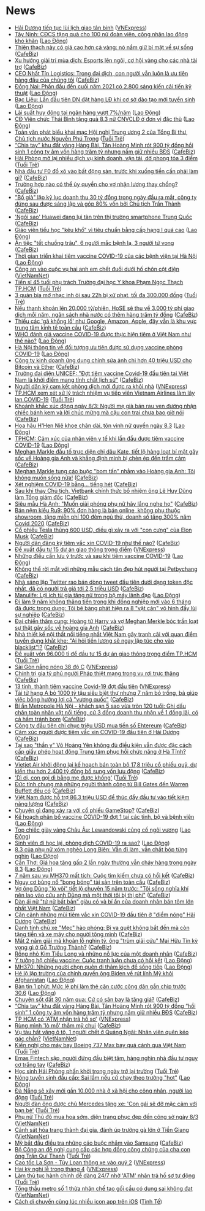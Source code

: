 # News

- [Hải Dương tiếp tục lùi lịch giao tân binh](https://vnexpress.net/hai-duong-tiep-tuc-lui-lich-giao-tan-binh-4245290.html) ([VNExpress](https://vnexpress.net))
- [Tây Ninh: CĐCS tặng quà cho 100 nữ đoàn viên, công nhân lao động khó khăn](https://laodong.vn/cong-doan/tay-ninh-cdcs-tang-qua-cho-100-nu-doan-vien-cong-nhan-lao-dong-kho-khan-886974.ldo) ([Lao Động](https://laodong.vn))
- [Thiên thạch này có giá cao hơn cả vàng: nó nắm giữ bí mật về sự sống](https://cafebiz.vn/thien-thach-nay-co-gia-cao-hon-ca-vang-no-nam-giu-bi-mat-ve-su-song-20210308134828993.chn) ([CafeBiz](https://cafebiz.vn))
- [Xu hướng giải trí mùa dịch: Esports lên ngôi, cơ hội vàng cho các nhà tài trợ](https://cafebiz.vn/xu-huong-giai-tri-mua-dich-esports-len-ngoi-co-hoi-vang-cho-cac-nha-tai-tro-20210308164038197.chn) ([CafeBiz](https://cafebiz.vn))
- [CEO Nhất Tín Logistics: Trong đại dịch, con người vẫn luôn là ưu tiên hàng đầu của chúng tôi](https://cafebiz.vn/ceo-nhat-tin-logistics-trong-dai-dich-con-nguoi-van-luon-la-uu-tien-hang-dau-cua-chung-toi-20210308154304427.chn) ([CafeBiz](https://cafebiz.vn))
- [Đồng Nai: Phấn đấu đến cuối năm 2021 có 2.800 sáng kiến cải tiến kỹ thuật](https://laodong.vn/cong-doan/dong-nai-phan-dau-den-cuoi-nam-2021-co-2800-sang-kien-cai-tien-ky-thuat-886976.ldo) ([Lao Động](https://laodong.vn))
- [Bạc Liêu: Lần đầu tiên DN đặt hàng LĐ khi cơ sở đào tạo mới tuyển sinh](https://laodong.vn/viec-lam/bac-lieu-lan-dau-tien-dn-dat-hang-ld-khi-co-so-dao-tao-moi-tuyen-sinh-886983.ldo) ([Lao Động](https://laodong.vn))
- [Lãi suất huy động tại ngân hàng vượt 7%/năm](https://laodong.vn/kinh-te/lai-suat-huy-dong-tai-ngan-hang-vuot-7nam-886982.ldo) ([Lao Động](https://laodong.vn))
- [CĐ Viên chức Thái Bình tặng quà 8.3 nữ CNVCLĐ ở đơn vị đặc thù](https://laodong.vn/cong-doan/cd-vien-chuc-thai-binh-tang-qua-83-nu-cnvcld-o-don-vi-dac-thu-886971.ldo) ([Lao Động](https://laodong.vn))
- [Toàn văn phát biểu khai mạc Hội nghị Trung ương 2 của Tổng Bí thư, Chủ tịch nước Nguyễn Phú Trọng](https://tuoitre.vn/toan-van-phat-bieu-khai-mac-hoi-nghi-trung-uong-2-cua-tong-bi-thu-chu-tich-nuoc-nguyen-phu-trong-20210308170538746.htm) ([Tuổi Trẻ](https://tuoitre.vn))
- [“Chia tay” khu đất vàng Hàng Bài, Tân Hoàng Minh rót 900 tỷ đồng hồi sinh 1 công ty âm vốn hàng trăm tỷ nhưng nắm giữ nhiều BĐS](https://cafebiz.vn/chia-tay-khu-dat-vang-hang-bai-tan-hoang-minh-rot-900-ty-dong-hoi-sinh-1-cong-ty-am-von-hang-tram-ty-nhung-nam-giu-nhieu-bds-2021030817122314.chn) ([CafeBiz](https://cafebiz.vn))
- [Hải Phòng mở lại nhiều dịch vụ kinh doanh, vận tải, dở phong tỏa 3 điểm](https://tuoitre.vn/hai-phong-mo-lai-nhieu-dich-vu-kinh-doanh-van-tai-do-phong-toa-3-diem-20210308163248198.htm) ([Tuổi Trẻ](https://tuoitre.vn))
- [Nhà đầu tư F0 đổ xô vào bất động sản, trước khi xuống tiền cần phải làm gì?](https://cafebiz.vn/nha-dau-tu-f0-do-xo-vao-bat-dong-san-truoc-khi-xuong-tien-can-phai-lam-gi-20210308170321316.chn) ([CafeBiz](https://cafebiz.vn))
- [Trường hợp nào có thể ủy quyền cho vợ nhận lương thay chồng?](https://cafebiz.vn/truong-hop-nao-co-the-uy-quyen-cho-vo-nhan-luong-thay-chong-20210308170216052.chn) ([CafeBiz](https://cafebiz.vn))
- ["Bố già" lập kỷ lục doanh thu 30 tỷ đồng trong ngày đầu ra mắt, công ty đứng sau được sáng lập và góp 80% vốn bởi Chủ tịch Trấn Thành](https://cafebiz.vn/bo-gia-lap-ky-luc-doanh-thu-30-ty-dong-trong-ngay-dau-ra-mat-cong-ty-dung-sau-duoc-sang-lap-va-gop-80-von-boi-chu-tich-tran-thanh-20210308170040002.chn) ([CafeBiz](https://cafebiz.vn))
- ['Ngôi sao' Huawei đang lụi tàn trên thị trường smartphone Trung Quốc](https://cafebiz.vn/ngoi-sao-huawei-dang-lui-tan-tren-thi-truong-smartphone-trung-quoc-20210308161142015.chn) ([CafeBiz](https://cafebiz.vn))
- [Giáo viên tiểu học &quot;kêu khổ&quot; vì tiêu chuẩn bằng cấp hạng I quá cao](https://laodong.vn/ban-doc/giao-vien-tieu-hoc-keu-kho-vi-tieu-chuan-bang-cap-hang-i-qua-cao-886969.ldo) ([Lao Động](https://laodong.vn))
- [Ăn tiệc "tết chuồng trâu", 6 người mắc bệnh lạ, 3 người tử vong](https://cafebiz.vn/an-tiec-tet-chuong-trau-6-nguoi-mac-benh-la-3-nguoi-tu-vong-20210308164236558.chn) ([CafeBiz](https://cafebiz.vn))
- [Thời gian triển khai tiêm vaccine COVID-19 của các bệnh viện tại Hà Nội](https://laodong.vn/xa-hoi/thoi-gian-trien-khai-tiem-vaccine-covid-19-cua-cac-benh-vien-tai-ha-noi-886954.ldo) ([Lao Động](https://laodong.vn))
- [Công an vào cuộc vụ hai anh em chết đuối dưới hố chôn cột điện](http://vietnamnet.vn/vn/thoi-su/cong-an-vao-cuoc-vu-hai-anh-em-chet-duoi-duoi-ho-chon-cot-dien-718073.html) ([VietNamNet](https://vietnamnet.vn))
- [Tiến sĩ 45 tuổi phụ trách Trường đại học Y khoa Phạm Ngọc Thạch TP.HCM](https://tuoitre.vn/tien-si-45-tuoi-phu-trach-truong-dai-hoc-y-khoa-pham-ngoc-thach-tp-hcm-202103081626535.htm) ([Tuổi Trẻ](https://tuoitre.vn))
- [3 quán bia mở nhạc inh ỏi sau 22h bị xử phạt, tối đa 300.000 đồng](https://tuoitre.vn/3-quan-bia-mo-nhac-inh-oi-sau-22h-bi-xu-phat-toi-da-300-000-dong-20210308162122842.htm) ([Tuổi Trẻ](https://tuoitre.vn))
- [Nếu thanh khoản lên 20.000 tỷ/phiên, HoSE sẽ thu về 3.000 tỷ phí giao dịch mỗi năm, ngân sách nhà nước có thêm hàng trăm tỷ đồng](https://cafebiz.vn/neu-thanh-khoan-len-20000-ty-phien-hose-se-thu-ve-3000-ty-phi-giao-dich-moi-nam-ngan-sach-nha-nuoc-co-them-hang-tram-ty-dong-20210308163402761.chn) ([CafeBiz](https://cafebiz.vn))
- [Thiếu các 'gã khổng lồ' như Google, Amazon, Apple, đây vẫn là khu vực trung tâm kinh tế toàn cầu](https://cafebiz.vn/thieu-cac-ga-khong-lo-nhu-google-amazon-apple-day-van-la-khu-vuc-trung-tam-kinh-te-toan-cau-20210308160856981.chn) ([CafeBiz](https://cafebiz.vn))
- [WHO đánh giá vaccine COVID-19 được thực hiện tiêm ở Việt Nam như thế nào?](https://laodong.vn/video/who-danh-gia-vaccine-covid-19-duoc-thuc-hien-tiem-o-viet-nam-nhu-the-nao-886898.ldo) ([Lao Động](https://laodong.vn))
- [Hà Nội thông tin về đối tượng ưu tiên được sử dụng vaccine phòng COVID-19](https://laodong.vn/xa-hoi/ha-noi-thong-tin-ve-doi-tuong-uu-tien-duoc-su-dung-vaccine-phong-covid-19-886935.ldo) ([Lao Động](https://laodong.vn))
- [Công ty kinh doanh ứng dụng chỉnh sửa ảnh chi hơn 40 triệu USD cho Bitcoin và Ether](https://cafebiz.vn/cong-ty-kinh-doanh-ung-dung-chinh-sua-anh-chi-hon-40-trieu-usd-cho-bitcoin-va-ether-20210308160304273.chn) ([CafeBiz](https://cafebiz.vn))
- [Trưởng đại diện UNICEF: "Đợt tiêm vaccine Covid-19 đầu tiên tại Việt Nam là khởi điểm mang tính chất lịch sử"](https://cafebiz.vn/truong-dai-dien-unicef-dot-tiem-vaccine-covid-19-dau-tien-tai-viet-nam-la-khoi-diem-mang-tinh-chat-lich-su-20210308161047403.chn) ([CafeBiz](https://cafebiz.vn))
- [Người dân ký cam kết phòng dịch mới được ra khỏi nhà](https://vnexpress.net/nguoi-dan-ky-cam-ket-phong-dich-moi-duoc-ra-khoi-nha-4245202.html) ([VNExpress](https://vnexpress.net))
- [TP.HCM xem xét xử lý trách nhiệm vụ tiếp viên Vietnam Airlines làm lây lan COVID-19](https://tuoitre.vn/tp-hcm-xem-xet-xu-ly-trach-nhiem-vu-tiep-vien-vietnam-airlines-lam-lay-lan-covid-19-20210308155351922.htm) ([Tuổi Trẻ](https://tuoitre.vn))
- [Khoảnh khắc xúc động ngày 8/3: Người mẹ già bán rau ven đường nhận chiếc bánh kem và lời chúc mừng mà cậu con trai chưa bao giờ nói](https://cafebiz.vn/khoanh-khac-xuc-dong-ngay-8-3-nguoi-me-gia-ban-rau-ven-duong-nhan-chiec-banh-kem-va-loi-chuc-mung-ma-cau-con-trai-chua-bao-gio-noi-20210308160023204.chn) ([CafeBiz](https://cafebiz.vn))
- [Hoa hậu H'Hen Niê khoe chân dài, tôn vinh nữ quyền ngày 8.3](https://laodong.vn/photo/hoa-hau-hhen-nie-khoe-chan-dai-ton-vinh-nu-quyen-ngay-83-886899.ldo) ([Lao Động](https://laodong.vn))
- [TPHCM: Cảm xúc của nhân viên y tế khi lần đầu được tiêm vaccine COVID-19](https://laodong.vn/video/tphcm-cam-xuc-cua-nhan-vien-y-te-khi-lan-dau-duoc-tiem-vaccine-covid-19-886922.ldo) ([Lao Động](https://laodong.vn))
- [Meghan Markle đấu tố trực diện chị dâu Kate, tiết lộ hàng loạt bí mật gây sốc về Hoàng gia Anh và khẳng định mình bị chèn ép đến trầm cảm](https://cafebiz.vn/meghan-markle-dau-to-truc-dien-chi-dau-kate-tiet-lo-hang-loat-bi-mat-gay-soc-ve-hoang-gia-anh-va-khang-dinh-minh-bi-chen-ep-den-tram-cam-2021030815532748.chn) ([CafeBiz](https://cafebiz.vn))
- [Meghan Markle tung cáo buộc "bom tấn" nhằm vào Hoàng gia Anh: Tôi không muốn sống nữa!](https://cafebiz.vn/meghan-markle-tung-cao-buoc-bom-tan-nham-vao-hoang-gia-anh-toi-khong-muon-song-nua-20210308155120193.chn) ([CafeBiz](https://cafebiz.vn))
- [Xét nghiệm COVID-19 bằng... tiếng hét](https://cafebiz.vn/xet-nghiem-covid-19-bang-tieng-het-20210308155034553.chn) ([CafeBiz](https://cafebiz.vn))
- [Sau khi thay Chủ tịch, Vietbank chính thức bổ nhiệm ông Lê Huy Dũng làm Tổng giám đốc](https://cafebiz.vn/sau-khi-thay-chu-tich-vietbank-co-tong-giam-doc-moi-20210308154903425.chn) ([CafeBiz](https://cafebiz.vn))
- [Siêu mẫu Hà Anh: "Muốn giải phóng phụ nữ hãy lắng nghe họ"](https://cafebiz.vn/sieu-mau-ha-anh-muon-giai-phong-phu-nu-hay-lang-nghe-ho-20210308150048633.chn) ([CafeBiz](https://cafebiz.vn))
- [Bán nệm kiểu Ru9: 90% đơn hàng là bán online, không phụ thuộc showroom, tặng miễn phí 100 đêm ngủ thử, doanh số tăng 300% năm Covid 2020](https://cafebiz.vn/ban-nem-kieu-ru9-90-don-hang-la-ban-online-khong-phu-thuoc-showroom-tang-mien-phi-100-dem-ngu-thu-doanh-so-tang-300-nam-covid-2020-2021030815145339.chn) ([CafeBiz](https://cafebiz.vn))
- [Cổ phiếu Tesla thủng 600 USD, điều gì xảy ra với "con cưng" của Elon Musk](https://cafebiz.vn/co-phieu-tesla-thung-600-usd-dieu-gi-xay-ra-voi-con-cung-cua-elon-musk-20210308153339081.chn) ([CafeBiz](https://cafebiz.vn))
- [Người dân đăng ký tiêm vắc xin COVID-19 như thế nào?](https://cafebiz.vn/nguoi-dan-dang-ky-tiem-vac-xin-covid-19-nhu-the-nao-20210308153537286.chn) ([CafeBiz](https://cafebiz.vn))
- [Đề xuất đầu tư 15 dự án giao thông trọng điểm](https://vnexpress.net/de-xuat-dau-tu-15-du-an-giao-thong-trong-diem-4245209.html) ([VNExpress](https://vnexpress.net))
- [Những điều cần lưu ý trước và sau khi tiêm vaccine COVID-19](https://laodong.vn/infographic/nhung-dieu-can-luu-y-truoc-va-sau-khi-tiem-vaccine-covid-19-886903.ldo) ([Lao Động](https://laodong.vn))
- [Không thể rời mắt với những mẫu cách tân đẹp hút người tại Petbychang](https://cafebiz.vn/khong-the-roi-mat-voi-nhung-mau-cach-tan-dep-hut-nguoi-tai-petbychang-20210308151918351.chn) ([CafeBiz](https://cafebiz.vn))
- [Nhà sáng lập Twitter rao bán dòng tweet đầu tiên dưới dạng token độc nhất, đã có người trả giá tới 2,5 triệu USD](https://cafebiz.vn/nha-sang-lap-twitter-rao-ban-dong-tweet-dau-tien-duoi-dang-token-doc-nhat-da-co-nguoi-tra-gia-toi-25-trieu-usd-20210308134552278.chn) ([CafeBiz](https://cafebiz.vn))
- [Manulife: Lợi ích từ gia tăng nữ trong bộ máy lãnh đạo](https://laodong.vn/thong-tin-doanh-nghiep/manulife-loi-ich-tu-gia-tang-nu-trong-bo-may-lanh-dao-886141.ldo) ([Lao Động](https://laodong.vn))
- [Đi làm 9 năm không thăng tiến trong khi đồng nghiệp mới vào 6 tháng đã được trọng dụng: Tôi bẽ bàng phát hiện ra 8 "vật cản" vô hình đẩy lùi sự nghiệp](https://cafebiz.vn/di-lam-9-nam-khong-thang-tien-trong-khi-dong-nghiep-moi-vao-6-thang-da-duoc-trong-dung-toi-be-bang-phat-hien-ra-8-vat-can-vo-hinh-day-lui-su-nghiep-20210308152838935.chn) ([CafeBiz](https://cafebiz.vn))
- [Đại chiến thâm cung: Hoàng tử Harry và vợ Meghan Merkle bóc trần loạt sự thật gây sốc về hoàng gia Anh](https://cafebiz.vn/dai-chien-tham-cung-hoang-tu-harry-va-vo-meghan-merkle-boc-tran-loat-su-that-gay-soc-ve-hoang-gia-anh-20210308150346691.chn) ([CafeBiz](https://cafebiz.vn))
- [Nhà thiết kế nội thất nổi tiếng nhất Việt Nam gây tranh cãi với quan điểm tuyển dụng khắt khe: "Ai hỏi tiền lương sẽ ngay lập tức cho vào blacklist"!?](https://cafebiz.vn/nha-thiet-ke-noi-that-noi-tieng-nhat-viet-nam-gay-tranh-cai-voi-quan-diem-tuyen-dung-khat-khe-ai-hoi-tien-luong-se-ngay-lap-tuc-cho-vao-blacklist-20210308151313727.chn) ([CafeBiz](https://cafebiz.vn))
- [Đề xuất vốn 96.000 tỉ để đầu tư 15 dự án giao thông trọng điểm TP.HCM](https://tuoitre.vn/de-xuat-von-96-ngan-ti-de-dau-tu-15-du-an-giao-thong-trong-diem-tp-hcm-20210308125543173.htm) ([Tuổi Trẻ](https://tuoitre.vn))
- [Sài Gòn nắng nóng 38 độ C](https://vnexpress.net/sai-gon-nang-nong-38-do-c-4245110.html) ([VNExpress](https://vnexpress.net))
- [Chính trị gia tỷ phú người Pháp thiệt mạng trong vụ rơi trực thăng](https://cafebiz.vn/chinh-tri-gia-ty-phu-nguoi-phap-thiet-mang-trong-vu-roi-truc-thang-20210308135808595.chn) ([CafeBiz](https://cafebiz.vn))
- [13 tỉnh, thành tiêm vaccine Covid-19 đợt đầu tiên](https://vnexpress.net/13-tinh-thanh-tiem-vaccine-covid-19-dot-dau-tien-4245215.html) ([VNExpress](https://vnexpress.net))
- [Tài tử hạng A bỏ 1000 tỷ tậu siêu biệt thự nhưng 7 năm bỏ trống, bà giúp việc bỗng hưởng lợi cả "vương quốc"](https://cafebiz.vn/tai-tu-hang-a-bo-1000-ty-tau-sieu-biet-thu-nhung-7-nam-bo-trong-ba-giup-viec-bong-huong-loi-ca-vuong-quoc-20210308145628516.chn) ([CafeBiz](https://cafebiz.vn))
- [Bí ẩn Metropole Hà Nội - khách sạn 5 sao vừa tròn 120 tuổi: Ghi dấu chân toàn nhân vật nổi tiếng, cứ 3 đồng doanh thu nhận về 1 đồng lãi, có cả hầm tránh bom](https://cafebiz.vn/bi-an-metropole-ha-noi-khach-san-5-sao-vua-tron-120-tuoi-ghi-dau-chan-toan-nhan-vat-noi-tieng-cu-3-dong-doanh-thu-nhan-ve-1-dong-lai-co-ca-ham-tranh-bom-20210308095235303.chn) ([CafeBiz](https://cafebiz.vn))
- [Công ty đầu tiên chi chục triệu USD mua tiền số Ehtereum](https://cafebiz.vn/cong-ty-dau-tien-chi-chuc-trieu-usd-mua-tien-so-ehtereum-20210308144520368.chn) ([CafeBiz](https://cafebiz.vn))
- [Cảm xúc người được tiêm vắc xin COVID-19 đầu tiên ở Hải Dương](https://cafebiz.vn/cam-xuc-nguoi-duoc-tiem-vac-xin-covid-19-dau-tien-o-hai-duong-20210308143550917.chn) ([CafeBiz](https://cafebiz.vn))
- [Tại sao "thần y" Võ Hoàng Yên không đủ điều kiện vẫn được đặc cách cấp giấy phép hoạt động Trung tâm phục hồi chức năng ở Hà Tĩnh?](https://cafebiz.vn/tai-sao-than-y-vo-hoang-yen-khong-du-dieu-kien-van-duoc-dac-cach-cap-giay-phep-hoat-dong-trung-tam-phuc-hoi-chuc-nang-o-ha-tinh-20210308143037192.chn) ([CafeBiz](https://cafebiz.vn))
- [Vietjet Air khởi động lại kế hoạch bán toàn bộ 17,8 triệu cổ phiếu quỹ, dự kiến thu hơn 2.400 tỷ đồng bổ sung vốn lưu động](https://cafebiz.vn/vietjet-air-khoi-dong-lai-ke-hoach-ban-toan-bo-178-trieu-co-phieu-quy-du-kien-thu-hon-2400-ty-dong-bo-sung-von-luu-dong-2021030814244655.chn) ([CafeBiz](https://cafebiz.vn))
- ['Dì ơi, con gọi dì bằng mẹ được không'](https://tuoitre.vn/di-oi-con-goi-di-bang-me-duoc-khong-20210308010833428.htm) ([Tuổi Trẻ](https://tuoitre.vn))
- [Đức tính chung mà những người thành công từ Bill Gates đến Warren Buffett đều có](https://cafebiz.vn/duc-tinh-chung-ma-nhung-nguoi-thanh-cong-tu-bill-gates-den-warren-buffett-deu-co-20210308142335381.chn) ([CafeBiz](https://cafebiz.vn))
- [Việt Nam được hỗ trợ 86,3 triệu USD để thúc đẩy đầu tư vào tiết kiệm năng lượng](https://cafebiz.vn/viet-nam-duoc-ho-tro-863-trieu-usd-de-thuc-day-dau-tu-vao-tiet-kiem-nang-luong-2021030813485737.chn) ([CafeBiz](https://cafebiz.vn))
- [Chuyện gì đang xảy ra với cổ phiếu GameStop?](https://cafebiz.vn/chuyen-gi-dang-xay-ra-voi-co-phieu-gamestop-20210308134005574.chn) ([CafeBiz](https://cafebiz.vn))
- [Kế hoạch phân bổ vaccine COVID-19 đợt 1 tại các tỉnh, bộ và bệnh viện](https://laodong.vn/infographic/ke-hoach-phan-bo-vaccine-covid-19-dot-1-tai-cac-tinh-bo-va-benh-vien-886857.ldo) ([Lao Động](https://laodong.vn))
- [Top chiếc giày vàng Châu Âu: Lewandowski củng cố ngôi vương](https://laodong.vn/infographic/top-chiec-giay-vang-chau-au-lewandowski-cung-co-ngoi-vuong-886892.ldo) ([Lao Động](https://laodong.vn))
- [Sinh viên đi học lại, phòng dịch COVID-19 ra sao?](https://laodong.vn/video/sinh-vien-di-hoc-lai-phong-dich-covid-19-ra-sao-885460.ldo) ([Lao Động](https://laodong.vn))
- [8.3 của phụ nữ xóm nghèo Long Biên: Vẫn đi làm, vẫn chắt bóp từng nghìn](https://laodong.vn/photo/83-cua-phu-nu-xom-ngheo-long-bien-van-di-lam-van-chat-bop-tung-nghin-886706.ldo) ([Lao Động](https://laodong.vn))
- [Cần Thơ: Giá hoa tăng gấp 2 lần ngày thường vẫn cháy hàng trong ngày 8.3](https://laodong.vn/photo/can-tho-gia-hoa-tang-gap-2-lan-ngay-thuong-van-chay-hang-trong-ngay-83-886717.ldo) ([Lao Động](https://laodong.vn))
- [7 năm sau vụ MH370 mất tích: Cuộc tìm kiếm chưa có hồi kết](https://cafebiz.vn/7-nam-sau-vu-mh370-mat-tich-cuoc-tim-kiem-chua-co-hoi-ket-20210308135246919.chn) ([CafeBiz](https://cafebiz.vn))
- [Nguy cơ bùng nổ "bong bóng" tài sản trên toàn cầu](https://cafebiz.vn/nguy-co-bung-no-bong-bong-tai-san-tren-toan-cau-20210308134332667.chn) ([CafeBiz](https://cafebiz.vn))
- [Vợ ông Dũng "lò vôi" tiết lộ chuyện 15 năm trước: "Tôi sống nghĩa khí nên lao vào cứu anh Dũng mà một thời tôi bị thị phi"](https://cafebiz.vn/vo-ong-dung-lo-voi-tiet-lo-chuyen-15-nam-truoc-toi-song-nghia-khi-nen-lao-vao-cuu-anh-dung-ma-mot-thoi-toi-bi-thi-phi-20210308134841052.chn) ([CafeBiz](https://cafebiz.vn))
- [Dàn ái nữ "tứ nữ bất bần" giàu có và bí ẩn của doanh nhân bán tôm lớn nhất Việt Nam](https://cafebiz.vn/dan-ai-nu-tu-nu-bat-ban-giau-co-va-bi-an-nha-vua-tom-minh-phu-20210308134839064.chn) ([CafeBiz](https://cafebiz.vn))
- [Cận cảnh những mũi tiêm vắc xin COVID-19 đầu tiên ở "điểm nóng" Hải Dương](https://cafebiz.vn/can-canh-nhung-mui-tiem-vac-xin-covid-19-dau-tien-o-diem-nong-hai-duong-20210308134405056.chn) ([CafeBiz](https://cafebiz.vn))
- [Danh tính chủ xe "Mẹc" hào phóng: Bị va quệt không bắt đền mà còn tặng tiền và xe máy cho người tông mình](https://cafebiz.vn/danh-tinh-chu-xe-mec-hao-phong-bi-va-quet-khong-bat-den-ma-con-tang-tien-va-xe-may-cho-nguoi-tong-minh-20210308114212936.chn) ([CafeBiz](https://cafebiz.vn))
- [Mất 2 năm giải mã khoản lỗ nghìn tỷ, ông "trùm giải cứu" Mai Hữu Tín kỳ vọng gì ở Gỗ Trường Thành?](https://cafebiz.vn/mat-2-nam-giai-ma-khoan-lo-nghin-ty-ong-trum-giai-cuu-mai-huu-tin-ky-vong-gi-o-go-truong-thanh-20210308134156692.chn) ([CafeBiz](https://cafebiz.vn))
- [Rồng nhỏ Kim Tiểu Long và những nỗ lực của một doanh nhân](https://cafebiz.vn/rong-nho-kim-tieu-long-va-nhung-no-luc-cua-mot-doanh-nhan-20210308121325422.chn) ([CafeBiz](https://cafebiz.vn))
- [Ý tưởng hộ chiếu vaccine: Cuộc tranh luận chưa có hồi kết](https://laodong.vn/the-gioi/y-tuong-ho-chieu-vaccine-cuoc-tranh-luan-chua-co-hoi-ket-886681.ldo) ([Lao Động](https://laodong.vn))
- [MH370: Những người chọn quên đi thảm kịch để sống tiếp](https://laodong.vn/the-gioi/mh370-nhung-nguoi-chon-quen-di-tham-kich-de-song-tiep-886861.ldo) ([Lao Động](https://laodong.vn))
- [Hé lộ lập trường của chính quyền ông Biden về rút lính Mỹ khỏi Afghanistan](https://laodong.vn/the-gioi/he-lo-lap-truong-cua-chinh-quyen-ong-biden-ve-rut-linh-my-khoi-afghanistan-886876.ldo) ([Lao Động](https://laodong.vn))
- [Bản tin 1 phút: Mức lệ phí làm thẻ căn cước công dân gắn chip trước 30.6](https://laodong.vn/video/ban-tin-1-phut-muc-le-phi-lam-the-can-cuoc-cong-dan-gan-chip-truoc-306-886863.ldo) ([Lao Động](https://laodong.vn))
- [Chuyện sốt đất 30 năm qua: Cứ có sân bay là tăng giá?](https://cafebiz.vn/chuyen-sot-dat-30-nam-qua-cu-co-san-bay-la-tang-gia-20210308103538459.chn) ([CafeBiz](https://cafebiz.vn))
- [“Chia tay” khu đất vàng Hàng Bài, Tân Hoàng Minh rót 900 tỷ đồng “hồi sinh” 1 công ty âm vốn hàng trăm tỷ nhưng nắm giữ nhiều BĐS](https://cafebiz.vn/chia-tay-khu-dat-vang-hang-bai-tan-hoang-minh-rot-900-ty-dong-hoi-sinh-1-cong-ty-am-von-hang-tram-ty-nhung-nam-giu-nhieu-bds-20210308122140105.chn) ([CafeBiz](https://cafebiz.vn))
- [TP HCM có 'ATM nhận trả hồ sơ'](https://vnexpress.net/tp-hcm-co-atm-nhan-tra-ho-so-4245106.html) ([VNExpress](https://vnexpress.net))
- [Rùng mình 'lò mổ' thẩm mỹ chui](https://cafebiz.vn/rung-minh-lo-mo-tham-my-chui-20210308114439228.chn) ([CafeBiz](https://cafebiz.vn))
- [Vụ tàu hất văng ô tô, 1 người chết ở Quảng Ngãi: Nhân viên quên kéo gác chắn?](http://vietnamnet.vn/vn/thoi-su/an-toan-giao-thong/vu-tau-hat-vang-o-to-1-nguoi-chet-o-quang-ngai-nhan-vien-quen-keo-gac-chan-718006.html) ([VietNamNet](https://vietnamnet.vn))
- [Kiến nghị cho máy bay Boeing 737 Max bay quá cảnh qua Việt Nam](https://tuoitre.vn/kien-nghi-cho-may-bay-boeing-737-max-bay-qua-canh-qua-viet-nam-20210308110101255.htm) ([Tuổi Trẻ](https://tuoitre.vn))
- [Emas Fintech sập, người đứng đầu biệt tăm, hàng nghìn nhà đầu tư nguy cơ trắng tay](https://cafebiz.vn/emas-fintech-sap-nguoi-dung-dau-biet-tam-hang-nghin-nha-dau-tu-nguy-co-trang-tay-20210308114223441.chn) ([CafeBiz](https://cafebiz.vn))
- [Học sinh Hải Phòng phấn khởi trong ngày trở lại trường](https://tuoitre.vn/hoc-sinh-hai-phong-phan-khoi-trong-ngay-tro-lai-truong-20210308113006886.htm) ([Tuổi Trẻ](https://tuoitre.vn))
- [Nóng tuyển sinh đầu cấp: Sai lầm nếu cứ chạy theo trường &quot;hot&quot;](https://laodong.vn/giao-duc/nong-tuyen-sinh-dau-cap-sai-lam-neu-cu-chay-theo-truong-hot-886835.ldo) ([Lao Động](https://laodong.vn))
- [Đà Nẵng sẽ xây mới gần 10.000 nhà ở xã hội cho công nhân, người lao động](https://tuoitre.vn/da-nang-se-xay-moi-gan-10000-nha-o-xa-hoi-cho-cong-nhan-nguoi-lao-dong-20210308105646879.htm) ([Tuổi Trẻ](https://tuoitre.vn))
- [Người đàn ông được chủ Mercedes tặng xe: 'Con gái sẽ đỡ mặc cảm với bạn bè'](https://tuoitre.vn/nguoi-dan-ong-duoc-chu-mercedes-tang-xe-con-gai-se-do-mac-cam-voi-ban-be-20210308105712821.htm) ([Tuổi Trẻ](https://tuoitre.vn))
- [Phụ nữ Thủ đô mua hoa sớm, diện trang phục đẹp đến công sở ngày 8/3](http://vietnamnet.vn/vn/thoi-su/phu-nu-thu-do-mua-hoa-som-dien-trang-phuc-dep-den-cong-so-ngay-8-3-717999.html) ([VietNamNet](https://vietnamnet.vn))
- [Cảnh sát hóa trang thành đại gia, đánh úp trường gà lớn ở Tiền Giang](http://vietnamnet.vn/vn/thoi-su/canh-sat-hoa-trang-thanh-dai-gia-danh-up-truong-ga-lon-o-tien-giang-717998.html) ([VietNamNet](https://vietnamnet.vn))
- [Mỹ bắt đầu điều tra những cáo buộc nhắm vào Samsung](https://cafebiz.vn/my-bat-dau-dieu-tra-nhung-cao-buoc-nham-vao-samsung-20210308102741597.chn) ([CafeBiz](https://cafebiz.vn))
- [Bộ Công an đề nghị cung cấp các hợp đồng công chứng của cha con ông Trần Quí Thanh](https://tuoitre.vn/bo-cong-an-de-nghi-cung-cap-cac-hop-dong-cong-chung-cua-cha-con-ong-tran-qui-thanh-20210306170948596.htm) ([Tuổi Trẻ](https://tuoitre.vn))
- [Cao tốc La Sơn - Túy Loan thông xe vào quý 2](https://vnexpress.net/cao-toc-la-son-tuy-loan-thong-xe-vao-quy-2-4245008.html) ([VNExpress](https://vnexpress.net))
- [Hai kỳ nghỉ lễ trong tháng 4](https://vnexpress.net/hai-ky-nghi-le-trong-thang-4-4245029.html) ([VNExpress](https://vnexpress.net))
- [Làm thủ tục hành chính dễ dàng 24/7 nhờ 'ATM' nhận trả hồ sơ tự động](https://tuoitre.vn/lam-thu-tuc-hanh-chinh-de-dang-24-7-nho-atm-nhan-tra-ho-so-tu-dong-20210308103742673.htm) ([Tuổi Trẻ](https://tuoitre.vn))
- [Tổng thầu metro số 1 thừa nhận chế tạo gối cầu có dung sai không đạt](http://vietnamnet.vn/vn/thoi-su/an-toan-giao-thong/tong-thau-metro-so-1-thua-nhan-che-tao-goi-cau-co-dung-sai-khong-dat-717977.html) ([VietNamNet](https://vietnamnet.vn))
- [Cách di chuyển cùng lúc nhiều icon app trên iOS](https://tinhte.vn/thread/cach-di-chuyen-cung-luc-nhieu-icon-app-tren-ios.3288165/) ([Tinh Tế](https://tinhte.vn))
